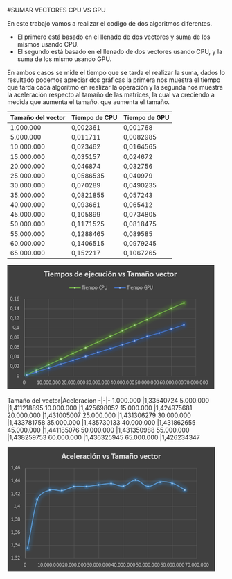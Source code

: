 #SUMAR VECTORES CPU VS GPU

En este trabajo vamos a realizar el codigo de dos algoritmos diferentes.

* El primero está basado en el llenado de dos vectores y suma de los mismos usando CPU.
* El segundo está basado en el llenado de dos vectores usando CPU, y la suma de los mismo usando GPU.

En ambos casos se mide el tiempo que se tarda el realizar la suma, dados lo resultado podemos apreciar dos gráficas la primera nos muestra el tiempo que tarda cada algoritmo en realizar la operación y la segunda nos muestra la aceleración respecto al tamaño de las matrices, la cual va creciendo a medida que aumenta el tamaño.
que aumenta el tamaño.

Tamaño del vector|Tiempo de CPU|Tiempo de GPU
-|-|-
1.000.000	|0,002361	|0,001768
5.000.000	|0,011711	|0,0082985
10.000.000	|0,023462	|0,0164565
15.000.000	|0,035157	|0,024672
20.000.000	|0,046874	|0,032756
25.000.000	|0,0586535	|0,040979
30.000.000	|0,070289	|0,0490235
35.000.000	|0,0821855	|0,057243
40.000.000	|0,093661	|0,065412
45.000.000	|0,105899	|0,0734805
50.000.000	|0,1171525	|0,0818475
55.000.000	|0,1288465	|0,089585
60.000.000	|0,1406515	|0,0979245
65.000.000	|0,152217	|0,1067265

![Tiempos de ejecución](https://github.com/anvajaramillo/HPC/blob/master/SUMAR%20VECTORES/tiempos.PNG)


Tamaño del vector|Aceleracion
-|-|-
1.000.000	|1,33540724
5.000.000	|1,411218895
10.000.000	|1,425698052
15.000.000	|1,424975681
20.000.000	|1,431005007
25.000.000	|1,431306279
30.000.000	|1,433781758
35.000.000	|1,435730133
40.000.000	|1,431862655
45.000.000	|1,441185076
50.000.000	|1,431350988
55.000.000	|1,438259753
60.000.000	|1,436325945
65.000.000	|1,426234347

![Aceleracion](https://github.com/anvajaramillo/HPC/blob/master/SUMAR%20VECTORES/aceleracion.PNG)

